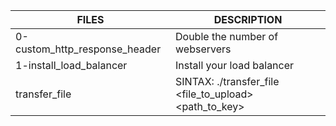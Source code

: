 | FILES  | DESCRIPTION |
| ------------- | ------------- |
| 0-custom_http_response_header | Double the number of webservers |
| 1-install_load_balancer | Install your load balancer |
| transfer_file | SINTAX: ./transfer_file <file_to_upload> <ip> <user> <path_to_key>|